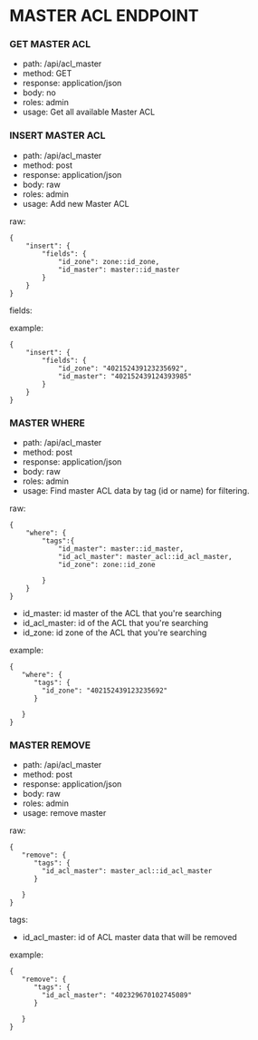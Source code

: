 # MASTER ACL ENDPOINT


### GET MASTER ACL
- path: /api/acl_master
- method: GET
- response: application/json
- body: no
- roles: admin
- usage: Get all available Master ACL

### INSERT MASTER ACL
- path: /api/acl_master
- method: post
- response: application/json
- body: raw
- roles: admin
- usage: Add new Master ACL

raw:
```
{
    "insert": {
        "fields": {
            "id_zone": zone::id_zone,
            "id_master": master::id_master
        }
    }
}
```
fields:


example:
```
{
    "insert": {
        "fields": {
            "id_zone": "402152439123235692",
            "id_master": "402152439124393985"
        }
    }
}
```


### MASTER WHERE

- path: /api/acl_master
- method: post
- response: application/json
- body: raw
- roles: admin
- usage: Find master ACL data by tag (id or name) for filtering. 

raw:
```
{
    "where": {
        "tags":{
            "id_master": master::id_master,
            "id_acl_master": master_acl::id_acl_master,
            "id_zone": zone::id_zone

        }
    }
}
```
- id_master: id master of the ACL that you're searching
- id_acl_master: id of the ACL that you're searching
- id_zone: id zone of the ACL that you're searching

example:
```
{
   "where": {
      "tags": {
      	"id_zone": "402152439123235692"
      }
      	
   }
}
```


### MASTER REMOVE
- path: /api/acl_master
- method: post
- response: application/json
- body: raw
- roles: admin
- usage: remove master 

raw:
```
{
   "remove": {
      "tags": {
      	"id_acl_master": master_acl::id_acl_master
      }
      	
   }
}
```
tags:
- id_acl_master: id of ACL master data that will be removed

example:
```
{
   "remove": {
      "tags": {
      	"id_acl_master": "402329670102745089"
      }
      	
   }
}
```